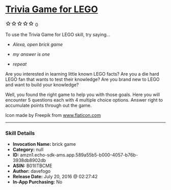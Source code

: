 # [Trivia Game for LEGO](http://alexa.amazon.com/#skills/amzn1.echo-sdk-ams.app.589a55b5-b000-4057-b76b-3938db8902db)
![0 stars](../../images/ic_star_border_black_18dp_1x.png)![0 stars](../../images/ic_star_border_black_18dp_1x.png)![0 stars](../../images/ic_star_border_black_18dp_1x.png)![0 stars](../../images/ic_star_border_black_18dp_1x.png)![0 stars](../../images/ic_star_border_black_18dp_1x.png) 0

To use the Trivia Game for LEGO skill, try saying...

* *Alexa, open brick game*

* *my answer is one*

* *repeat*

Are you interested in learning little known LEGO facts? Are you a die hard LEGO fan that wants to test their knowledge? Are you brand new to LEGO and want to build your knowledge?

Well, you found the right game to help you with those goals. Here you will encounter 5 questions each with 4 multiple choice options. Answer right to accumulate points through out the game.

Icon made by Freepik from www.flaticon.com

***

### Skill Details

* **Invocation Name:** brick game
* **Category:** null
* **ID:** amzn1.echo-sdk-ams.app.589a55b5-b000-4057-b76b-3938db8902db
* **ASIN:** B01IITBCME
* **Author:** davefogo
* **Release Date:** July 20, 2016 @ 02:27:42
* **In-App Purchasing:** No
